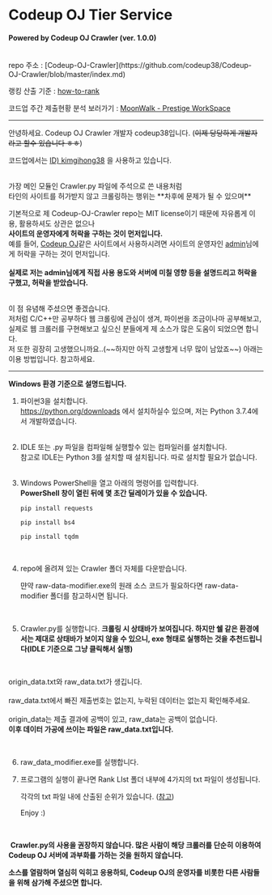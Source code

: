 # Codeup OJ Tier Service
#### Powered by Codeup OJ Crawler (ver. 1.0.0)

<br>
repo 주소 : [Codeup-OJ-Crawler](https://github.com/codeup38/Codeup-OJ-Crawler/blob/master/index.md)    

랭킹 산출 기준 : [how-to-rank](https://codeup.tk/how-to-rank)

코드업 주간 제출현황 분석 보러가기 : [MoonWalk - Prestige WorkSpace](https://blog.creatively.dev/tags/#%EC%A3%BC%EA%B0%84%20%EC%BD%94%EB%93%9C%EC%97%85%20%EB%9E%AD%ED%82%B9)

-----------------------------------------

안녕하세요. Codeup OJ Crawler 개발자 codeup38입니다.  (~~이제 당당하게 개발자라고 할수 있습니다 ㅎㅎ~~)

코드업에서는 [ID) kimgihong38](https://codeup.kr/userinfo.php?user=kimgihong38) 을 사용하고 있습니다.  

<br>
가장 메인 모듈인 Crawler.py 파일에 주석으로 쓴 내용처럼  <br>
타인의 사이트를 허가받지 않고 크롤링하는 행위는 **차후에 문제가 될 수 있으며**  

기본적으로 제 Codeup-OJ-Crawler repo는 MIT license이기 때문에 자유롭게 이용, 활용하셔도 상관은 없으나  <br>
**사이트의 운영자에게 허락을 구하는 것이 먼저입니다.**
<br>
예를 들어, [Codeup OJ](https://codeup.kr)같은 사이트에서 사용하시려면 사이트의 운영자인 [admin](https://codeup.kr/userinfo.php?user=admin)님에게 허락을 구하는 것이 먼저입니다.  
<br>
**실제로 저는 admin님에게 직접 사용 용도와 서버에 미칠 영향 등을 설명드리고 허락을 구했고, 허락을 받았습니다.**

<br>
이 점 유념해 주셨으면 좋겠습니다.
<br>
저처럼 C/C++만 공부하다 웹 크롤링에 관심이 생겨, 파이썬을 조금이나마 공부해보고, 실제로 웹 크롤러를 구현해보고 싶으신 분들에게  
제 소스가 많은 도움이 되었으면 합니다.  

<br>
저 또한 굉장히 고생했으니까요..(~~하지만 아직 고생할게 너무 많이 남았죠~~)  
아래는 이용 방법입니다. 참고하세요.

--------------------------------

**Windows 환경 기준으로 설명드립니다.**  

1. 파이썬3을 설치합니다.  
    <https://python.org/downloads> 에서 설치하실수 있으며, 저는 Python 3.7.4에서 개발하였습니다.  
    <br>

2. IDLE 또는 .py 파일을 컴파일해 실행할수 있는 컴파일러를 설치합니다.  
    참고로 IDLE는 Python 3를 설치할 때 설치됩니다. 따로 설치할 필요가 없습니다.  
    <br>

3. Windows PowerShell을 열고 아래의 명령어를 입력합니다.  
    **PowerShell 창이 열린 뒤에 몇 초간 딜레이가 있을 수 있습니다.**  
    
      ``` pip install requests ```  
    
      ``` pip install bs4 ``` 
    
      ```pip install tqdm```  

<br>

4. repo에 올려져 있는 Crawler 폴더 자체를 다운받습니다.<br>

   먄약 raw-data-modifier.exe의 원래 소스 코드가 필요하다면 raw-data-modifier 폴더를 참고하시면 됩니다.  

  <br>

5. Crawler.py를 실행합니다. **크롤링 시 상태바가 보여집니다. 하지만 쉘 같은 환경에서는 제대로 상태바가 보이지 않을 수 있으니, exe 형태로 실행하는 것을 추천드립니다(IDLE 기준으로 그냥 클릭해서 실행)**    

  <br>

  origin_data.txt와 raw_data.txt가 생깁니다.<br>  
  raw_data.txt에서 빠진 제출번호는 없는지, 누락된 데이터는 없는지 확인해주세요.  
<br>
  origin_data는 제출 결과에 공백이 있고, raw_data는 공백이 없습니다.  <br>
  **이후 데이터 가공에 쓰이는 파일은 raw_data.txt입니다.**

<br>

6. raw_data_modifier.exe를 실행합니다.

7. 프로그램의 실행이 끝나면 Rank LIst 폴더 내부에 4가지의 txt 파일이 생성됩니다.

   각각의 txt 파일 내에 산출된 순위가 있습니다. ([참고](https://codeup.tk/how-to-rank))

   

   Enjoy :)

<br>

​	**Crawler.py의 사용을 권장하지 않습니다. 많은 사람이 해당 크롤러를 단순히 이용하여 Codeup OJ 서버에 과부화를 가하는 것을 원하지 않습니다.** 



**소스를 열람하며 열심히 익히고 응용하되, Codeup OJ의 운영자를 비롯한 다른 사람들을 위해 삼가해 주셨으면 합니다.**
